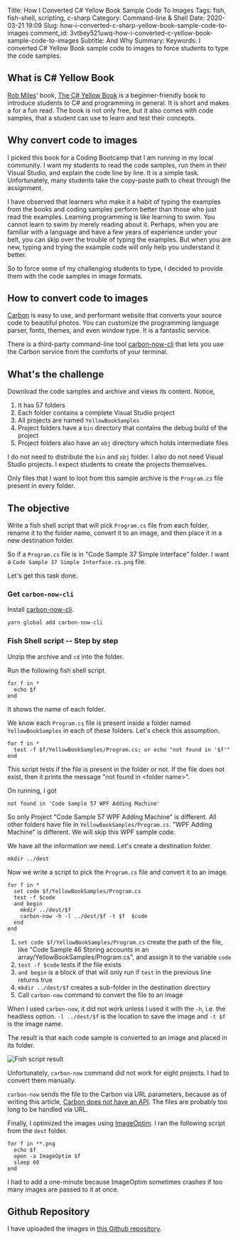 Title: How I Converted C# Yellow Book Sample Code To Images
Tags: fish, fish-shell, scripting, c-sharp
Category: Command-line & Shell
Date: 2020-03-21 19:09
Slug: how-i-converted-c-sharp-yellow-book-sample-code-to-images
comment_id: 3vtbey521uwq-how-i-converted-c-yellow-book-sample-code-to-images
Subtitle: And Why
Summary:
Keywords: I converted C# Yellow Book sample code to images to force students to type the code samples.

## What is C# Yellow Book

[Rob Miles](https://www.robmiles.com/)' book, [The C# Yellow
Book](https://www.robmiles.com/c-yellow-book) is a beginner-friendly book
to introduce students to C# and programming in general. It is short and makes a
for a fun read. The book is not only free, but it also comes with code samples,
that a student can use to learn and test their concepts.

## Why convert code to images

I picked this book for a Coding Bootcamp that I am running in my local
community. I want my students to read the code samples, run them in their
Visual Studio, and explain the code line by line. It is a simple task. Unfortunately, many students
take the copy-paste path to cheat through the assignment.

I have observed that learners who make it a habit of typing the examples from
the books and coding samples perform better than those who just read the
examples. Learning programming is like learning to swim. You cannot
learn to swim by merely reading about it. Perhaps, when you are familiar with a
language and have a few years of experience under your belt, you can skip over
the trouble of typing the examples. But when you are new, typing and trying the
example code will only help you understand it better.

So to force some of my challenging students to type, I decided to provide them
with the code samples in image formats.

## How to convert code to images

[Carbon](https://carbon.now.sh/) is easy to use, and performant website
that converts your source code to beautiful photos. You can customize the
programming language parser, fonts, themes, and even window type. It is a
fantastic service.

There is a third-party command-line tool [carbon-now-cli](https://github.com/mixn/carbon-now-cli) that lets you use the Carbon service from the comforts of your terminal.

## What's the challenge

Download the code samples and archive and views its content. Notice,

1. It has 57 folders
1. Each folder contains a complete Visual Studio project
1. All projects are named `YellowBookSamples`
1. Project folders have a `bin` directory that contains the debug build of the project
1. Project folders also have an `obj` directory which holds intermediate files

I do not need to distribute the `bin` and `obj` folder. I also do not need Visual Studio projects. I expect students to create the projects themselves.

Only files that I want to loot from this sample archive is the `Program.cs` file present in every folder.

## The objective

Write a fish shell script that will pick `Program.cs` file from each folder, rename it to the folder name, convert it to an image, and then place it in a new destination folder.

So if a `Program.cs` file is in "Code Sample 37 Simple Interface" folder. I want a `Code Sample 37 Simple Interface.cs.png` file.

Let's get this task done.

### Get `carbon-now-cli`

Install [carbon-now-cli](https://github.com/mixn/carbon-now-cli).

```bash
yarn global add carbon-now-cli
```

### Fish Shell script -- Step by step

Unzip the archive and `cd` into the folder.

Run the following fish shell script.

```fish
for f in *
  echo $f
end
```

It shows the name of each folder.

We know each `Program.cs` file is present inside a folder named `YellowBookSamples` in each of these folders. Let's check this assumption.

```fish
for f in *
  test -f $f/YellowBookSamples/Program.cs; or echo "not found in '$f'"
end
```

This script tests if the file is present in the folder or not. If the file does not exist, then it prints the message "not found in &lt;folder name&gt;".

On running, I got

```fish
not found in 'Code Sample 57 WPF Adding Machine'
```

So only Project "Code Sample 57 WPF Adding Machine" is different. All other
folders have file in `YellowBookSamples/Program.cs`. "WPF Adding Machine" is
different. We will skip this WPF sample code.

We have all the information we need. Let's create a destination folder.

```fish
mkdir ../dest
```

Now we write a script to pick the `Program.cs` file and convert it to an image.

```fish
for f in *
  set code $f/YellowBookSamples/Program.cs
  test -f $code
  and begin
    mkdir ../dest/$f
    carbon-now -h -l ../dest/$f -t $f  $code
  end
end
```

1. `set code $f/YellowBookSamples/Program.cs` create the path of the file, like "Code Sample 46 Storing accounts in an array/YellowBookSamples/Program.cs", and assign it to the variable `code`
1. `test -f $code` tests if the file exists
1. `and begin` is a block of that will only run if `test` in the previous line returns true
1. `mkdir ../dest/$f` creates a sub-folder in the destination directory
1. Call `carbon-now` command to convert the file to an image

When I used `carbon-now`, it did not work unless I used it with the `-h`, i.e.
the headless option. `-l ../dest/$f` is the location to save the image and `-t $f` is the image name.

The result is that each code sample is converted to an image and placed in its folder.

![Fish script result](/images/convert-c-sharp-yellow-book-sample-code-to-images.png)

Unfortunately, `carbon-now` command did not work for eight projects. I had to convert them manually.

`carbon-now` sends the file to the Carbon via URL parameters, because as of
writing this article, [Carbon does not have an
API](https://github.com/carbon-app/carbon/issues/210). The files are probably
too long to be handled via URL.

Finally, I optimized the images using [ImageOptim](https://imageoptim.com/mac). I ran the following script from the `dest` folder.

```fish
for f in **.png
  echo $f
  open -a ImageOptim $f
  sleep 60
end
```

I had to add a one-minute because ImageOptim sometimes crashes if too many images are passed to it at once.

## Github Repository

I have uploaded the images in [this Github repository](https://github.com/CodingBootcampPk/c-sharp-yellow-book-code-samples).
